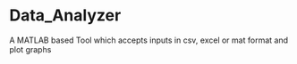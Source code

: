 # Data_Analyzer
A MATLAB based Tool which accepts inputs in csv, excel or mat format and plot graphs
